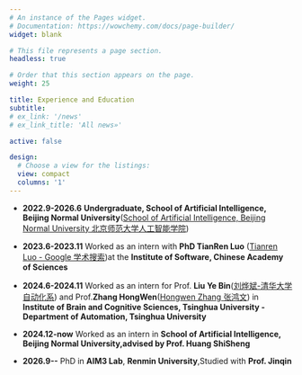 ```yaml
---
# An instance of the Pages widget.
# Documentation: https://wowchemy.com/docs/page-builder/
widget: blank

# This file represents a page section.
headless: true

# Order that this section appears on the page.
weight: 25

title: Experience and Education
subtitle:
# ex_link: '/news'  
# ex_link_title: 'All news»'  

active: false

design:
  # Choose a view for the listings:
  view: compact
  columns: '1'
---
```

 
 
- **2022.9-2026.6**    **Undergraduate, School of Artificial Intelligence, Beijing Normal University**([School of Artificial Intelligence, Beijing Normal University 北京师范大学人工智能学院](https://www.bing.com/ck/a?!&&p=517a4b278e3ad8c19623b392c10f3dfef1ca33b27816155e001d881e8e4aae31JmltdHM9MTc1NDYxMTIwMA&ptn=3&ver=2&hsh=4&fclid=22bf98b3-0f7d-63dc-1706-8cda0e376272&psq=北京师范大学人工智能学院英文&u=a1aHR0cHM6Ly9haS5ibnUuZWR1LmNuL0VuL2luZGV4Lmh0bQ&ntb=1))

- **2023.6-2023.11**     Worked as an intern with **PhD TianRen Luo** ([Tianren Luo - Google 学术搜索](https://scholar.google.com/citations?user=AltFe_0AAAAJ&hl=zh-CN))at the **Institute of Software, Chinese Academy of Sciences**

- **2024.6-2024.11**    Worked as an intern for Prof. **Liu Ye Bin**([刘烨斌-清华大学自动化系](https://www.au.tsinghua.edu.cn/info/1166/3336.htm))  and Prof.**Zhang HongWen**([Hongwen Zhang 张鸿文](https://zhanghongwen.cn/)) in **Institute of Brain and Cognitive Sciences, Tsinghua University - Department of Automation, Tsinghua University**

- **2024.12-now**    Worked as an intern in **School of Artificial Intelligence, Beijing Normal University,advised by Prof. Huang ShiSheng**

- **2026.9--**    PhD in **AIM3 Lab**, **Renmin University**,Studied with **Prof. Jinqin**



